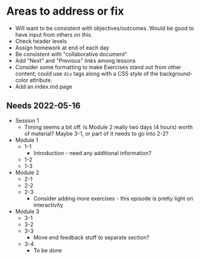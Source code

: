 # Areas to address or fix

+ Will want to be consistent with objectives/outcomes. Would be good to have 
input from others on this.
+ Check header levels
+ Assign homework at end of each day
+ Be consistent with "collaborative document"
+ Add "Next" and "Previous" links among lessons
+ Consider some formatting to make Exercises stand out from other content; 
could use `div` tags along with a CSS style of the background-color attribute.
+ Add an index.md page

## Needs 2022-05-16

+ Session 1
    + Timing seems a bit off. Is Module 2 really two days (4 hours) worth of 
    material? Maybe 3-1, or part of it needs to go into 2-2?
+ Module 1
    + 1-1
        + Introduction - need any additional information?
    + 1-2
    + 1-3
+ Module 2
    + 2-1
    + 2-2
    + 2-3
        + Consider adding more exercises - this episode is pretty light on 
        interactivity
+ Module 3
    + 3-1
    + 3-2
    + 3-3
        + Move end feedback stuff to separate section?
    + 3-4
        + To be done
